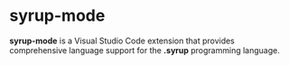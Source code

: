 # syrup-mode

**syrup-mode** is a Visual Studio Code extension that provides comprehensive language support for the **.syrup** programming language. 
